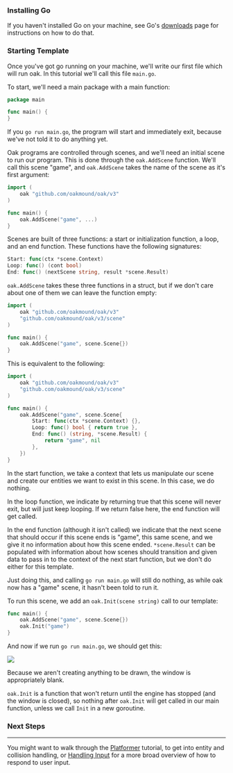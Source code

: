 ### Installing Go

If you haven't installed Go on your machine, see Go's [downloads](https://golang.org/dl/) page for instructions on how to do that.

### Starting Template

Once you've got go running on your machine, we'll write our first file which will run oak. In this tutorial we'll call this file `main.go`. 

To start, we'll need a main package with a main function:

```go
package main

func main() {
}
```

If you `go run main.go`, the program will start and immediately exit, because we've not told it to do anything yet.

Oak programs are controlled through scenes, and we'll need an initial scene to run our program. This is done through the `oak.AddScene` function. We'll call this scene "game", and `oak.AddScene` takes the name of the scene as it's first argument:

```go
import (
    oak "github.com/oakmound/oak/v3"
)

func main() {
    oak.AddScene("game", ...)
}
```

Scenes are built of three functions: a start or initialization function, a loop, and an end function. These functions have the following signatures:

```go
Start: func(ctx *scene.Context)
Loop: func() (cont bool)
End: func() (nextScene string, result *scene.Result)
```

`oak.AddScene` takes these three functions in a struct, but if we don't care about one of them we can leave the function empty:

```go 
import (
    oak "github.com/oakmound/oak/v3"
    "github.com/oakmound/oak/v3/scene"
)

func main() {
    oak.AddScene("game", scene.Scene{})
}
```

This is equivalent to the following:

```go 
import (
    oak "github.com/oakmound/oak/v3"
    "github.com/oakmound/oak/v3/scene"
)

func main() {
    oak.AddScene("game", scene.Scene{
        Start: func(ctx *scene.Context) {},
        Loop: func() bool { return true },
        End: func() (string, *scene.Result) {
            return "game", nil
        },
    })
}
```

In the start function, we take a context that lets us manipulate our scene and create our entities we want to exist in this scene. In this case, we do nothing. 

In the loop function, we indicate by returning true that this scene will never exit, but will just keep looping. If we return false here, the end function will get called.

In the end function (although it isn't called) we indicate that the next scene that should occur if this scene ends is "game", this same scene, and we give it no information about how this scene ended. `*scene.Result` can be populated with information about how scenes should transition and given data to pass in to the context of the next start function, but we don't do either for this template.

Just doing this, and calling `go run main.go` will still do nothing, as while oak now has a "game" scene, it hasn't been told to run it. 

To run this scene, we add an `oak.Init(scene string)` call to our template:

```go
func main() {
    oak.AddScene("game", scene.Scene{})
    oak.Init("game")
}
```

And now if we run `go run main.go`, we should get this:

![](https://i.imgur.com/XjA8NNk.png)

Because we aren't creating anything to be drawn, the window is appropriately blank.

`oak.Init` is a function that won't return until the engine has stopped (and the window is closed), so nothing after `oak.Init` will get called in our main function, unless we call `Init` in a new goroutine.

### Next Steps

***

You might want to walk through the [Platformer](https://github.com/oakmound/oak/wiki/A-Platformer) tutorial, to get into entity and collision handling, or [Handling Input](https://github.com/oakmound/oak/wiki/Handling-Input) for a more broad overview of how to respond to user input.

